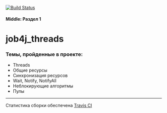 [![Build Status](https://travis-ci.com/velesov7493/job4j_threads.svg?branch=master)](https://travis-ci.com/velesov7493/job4j_threads)
#### Middle: Раздел 1 ####
# job4j_threads #
### Темы, пройденные в проекте: ###
+ Threads
+ Общие ресурсы
+ Синхронизация ресурсов
+ Wait, Notify, NotifyAll
+ Неблокирующие алгоритмы
+ Пулы

----
Статистика сборки обеспечена [Travis CI][1]

[1]: https://travis-ci.com